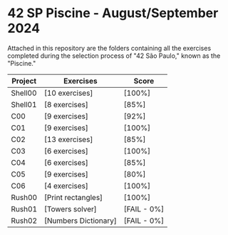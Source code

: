 # 42 SP Piscine - August/September 2024 #

Attached in this repository are the folders containing all the exercises completed during the selection process of "42 São Paulo," known as the "Piscine."

| Project          	| Exercises                 | Score                             |
|------------------	|---------------------------|-----------------------------------|
| Shell00          	| [10 exercises]           	| [100%]                           	|
| Shell01          	| [8 exercises]            	| [85%]                            	|
| C00              	| [9 exercises]            	| [92%]                            	|
| C01              	| [9 exercises]            	| [100%]                           	|
| C02              	| [13 exercises]           	| [85%]                            	|
| C03              	| [6 exercises]            	| [100%]                           	|
| C04              	| [6 exercises]            	| [85%]                            	|
| C05              	| [9 exercises]            	| [80%]                            	|
| C06              	| [4 exercises]            	| [100%]                           	|
| Rush00           	| [Print rectangles]       	| [100%]                           	|
| Rush01           	| [Towers solver]          	| [FAIL - 0%]                      	|
| Rush02           	| [Numbers Dictionary]     	| [FAIL - 0%]                      	|

